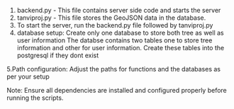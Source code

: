 1. backend.py - This file contains server side code and starts the server
2. tanviproj.py - This file stores the GeoJSON data in the database.
3. To start the server, run the backend.py file followed by tanviproj.py
4. database setup: Create only one database to store both tree as well as user information
                   The databse contains two tables one to store tree information and other for user information.
                   Create these tables into the postgresql if they dont exist

5.Path configuration: Adjust the paths for functions and the databases as per your setup

Note: Ensure all dependencies are installed and configured properly before running the scripts.
